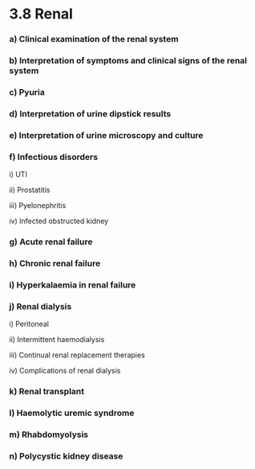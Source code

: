 # 3.8 Renal



### a\)  Clinical examination of the renal system

### b\)  Interpretation of symptoms and clinical signs of the renal system

### c\)  Pyuria

### d\)  Interpretation of urine dipstick results

### e\)  Interpretation of urine microscopy and culture

### f\)  Infectious disorders

i\)  UTI

ii\)  Prostatitis

iii\)  Pyelonephritis

iv\)  Infected obstructed kidney

### g\)  Acute renal failure

### h\)  Chronic renal failure

### i\)  Hyperkalaemia in renal failure

### j\) Renal dialysis

i\)  Peritoneal

ii\)  Intermittent haemodialysis

iii\)  Continual renal replacement therapies

iv\)  Complications of renal dialysis

### k\)  Renal transplant

### l\)  Haemolytic uremic syndrome

### m\)  Rhabdomyolysis

### n\)  Polycystic kidney disease

